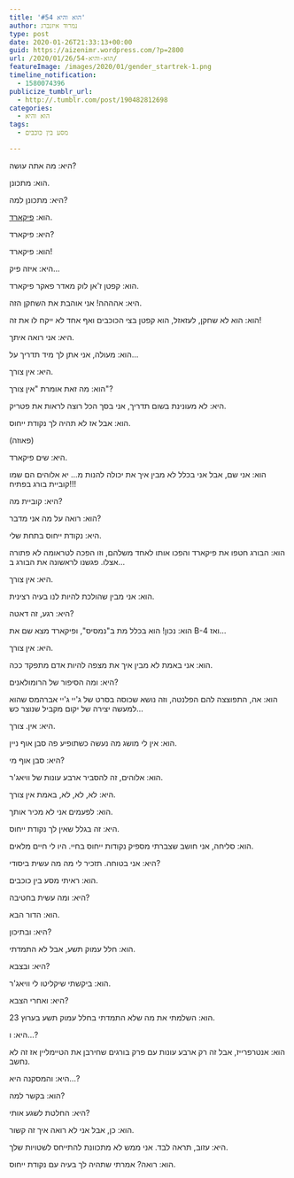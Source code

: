 ```yaml
---
title: 'הוא והיא #54'
author: נמרוד איזנברג
type: post
date: 2020-01-26T21:33:13+00:00
guid: https://aizenimr.wordpress.com/?p=2800
url: /2020/01/26/הוא-והיא-54/
featureImage: /images/2020/01/gender_startrek-1.png
timeline_notification:
  - 1580074396
publicize_tumblr_url:
  - http://.tumblr.com/post/190482812698
categories:
  - הוא והיא
tags:
  - מסע בין כוכבים

---
```

היא: מה אתה עושה?

הוא: מתכונן.

היא: מתכונן למה?

הוא: [פיקארד][1].

היא: פיקארד?

הוא: פיקארד!

היא: איזה פיק&#8230;

הוא: קפטן ז'אן לוק מאדר פאקר פיקארד.

היא: אהההה! אני אוהבת את השחקן הזה.

הוא: הוא לא שחקן, לעזאזל, הוא קפטן בצי הכוכבים ואף אחד לא ייקח לו את זה!

היא: אני רואה איתך.

הוא: מעולה, אני אתן לך מיד תדריך על&#8230;

היא: אין צורך.

הוא: מה זאת אומרת "אין צורך"?

היא: לא מעונינת בשום תדריך, אני בסך הכל רוצה לראות את פטריק.

הוא: אבל אז לא תהיה לך נקודת ייחוס.

(פאוזה)

היא: שים פיקארד.

הוא: אני שם, אבל אני בכלל לא מבין איך את יכולה להנות מ&#8230; יא אלוהים הם שמו קוביית בורג בפתיח!!!

היא: קוביית מה?

הוא: רואה על מה אני מדבר?

היא: נקודת ייחוס בתחת שלי.

הוא: הבורג חטפו את פיקארד והפכו אותו לאחד משלהם, וזו הפכה לטראומה לא פתורה אצלו. פגשנו לראשונה את הבורג ב&#8230;

היא: אין צורך.

הוא: אני מבין שהולכת להיות לנו בעיה רצינית.

היא: רגע, זה דאטה?

הוא: נכון! הוא בכלל מת ב"נמסיס", ופיקארד מצא שם את B-4 ואז&#8230;

היא: אין צורך.

הוא: אני באמת לא מבין איך את מצפה להיות אדם מתפקד ככה.

היא: ומה הסיפור של הרומולאנים?

הוא: אה, התפוצצה להם הפלנטה, וזה נושא שכוסה בסרט של ג'יי ג'יי אברהמס שהוא למעשה יצירה של יקום מקביל שנוצר כש&#8230;

היא: אין. צורך.

הוא: אין לי מושג מה נעשה כשתופיע פה סבן אוף ניין.

היא: סבן אוף מי?

הוא: אלוהים, זה להסביר ארבע עונות של וויאג'ר.

היא: לא, לא, לא, באמת אין צורך.

הוא: לפעמים אני לא מכיר אותך.

היא: זה בגלל שאין לך נקודת ייחוס.

הוא: סליחה, אני חושב שצברתי מספיק נקודות ייחוס בחיי. היו לי חיים מלאים.

היא: אני בטוחה. תזכיר לי מה מה עשית ביסודי?

הוא: ראיתי מסע בין כוכבים.

היא: ומה עשית בחטיבה?

הוא: הדור הבא.

היא: ובתיכון?

הוא: חלל עמוק תשע, אבל לא התמדתי.

היא: ובצבא?

הוא: ביקשתי שיקליטו לי וויאג'ר.

היא: ואחרי הצבא?

הוא: השלמתי את מה שלא התמדתי בחלל עמוק תשע בערוץ 23.

היא: ו&#8230;?

הוא: אנטרפרייז, אבל זה רק ארבע עונות עם פרק בורגים שחירבן את הטיימליין אז זה לא נחשב.

היא: והמסקנה היא&#8230;?

הוא: בקשר למה?

היא: החלטת לשגע אותי?

הוא: כן, אבל אני לא רואה איך זה קשור.

היא: עזוב, תראה לבד. אני ממש לא מתכוונת להתייחס לשטויות שלך.

הוא: רואה? אמרתי שתהיה לך בעיה עם נקודת ייחוס.

 [1]: https://www.cbs.com/shows/star-trek-picard/